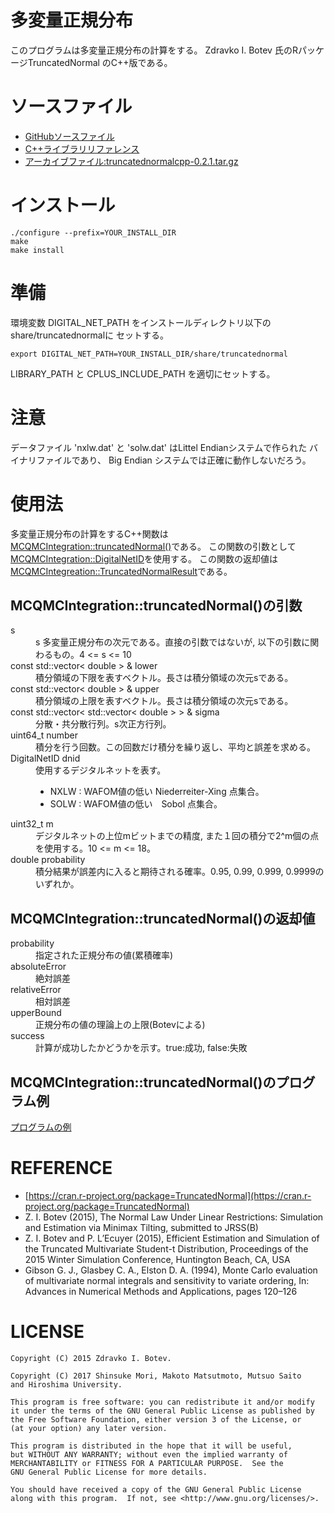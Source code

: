 多変量正規分布
==========

このプログラムは多変量正規分布の計算をする。
Zdravko I. Botev 氏のRパッケージTruncatedNormal
のC++版である。

ソースファイル
==========

- [GitHubソースファイル](https://github.com/MersenneTwister-Lab/TruncatedNormalCPP)
- [C++ライブラリリファレンス](../index.html)
- [アーカイブファイル:truncatednormalcpp-0.2.1.tar.gz](truncatednormalcpp-0.2.1.tar.gz)

インストール
=========

    ./configure --prefix=YOUR_INSTALL_DIR
    make
    make install

準備
===
環境変数 DIGITAL_NET_PATH をインストールディレクトリ以下のshare/truncatednormalに
セットする。

    export DIGITAL_NET_PATH=YOUR_INSTALL_DIR/share/truncatednormal

LIBRARY_PATH と CPLUS_INCLUDE_PATH を適切にセットする。

注意
=======
データファイル 'nxlw.dat' と 'solw.dat' はLittel Endianシステムで作られた
バイナリファイルであり、 Big Endian システムでは正確に動作しないだろう。

使用法
=====
多変量正規分布の計算をするC++関数は[MCQMCIntegration::truncatedNormal()](../namespace_m_c_q_m_c_integration.html#af4e5dfd18fce6c772805a91bd7fa2c02)である。
この関数の引数として[MCQMCIntegration::DigitalNetID](../class_m_c_q_m_c_integration_1_1_digital_net.html)を使用する。
この関数の返却値は[MCQMCIntegreation::TruncatedNormalResult](../struct_m_c_q_m_c_integration_1_1_truncated_normal_result.html)である。

MCQMCIntegration::truncatedNormal()の引数
---------------------------------------

<dl>
  <dt>s</dt>
  <dd>s 多変量正規分布の次元である。直接の引数ではないが,
  以下の引数に関わるもの。4 <= s <= 10</dd>

  <dt>const std::vector< double > &  	lower</dt>
  <dd>積分領域の下限を表すベクトル。長さは積分領域の次元sである。</dd>

  <dt>const std::vector< double > &  	upper</dt>
  <dd>積分領域の上限を表すベクトル。長さは積分領域の次元sである。</dd>

  <dt>const std::vector< std::vector< double > > &  	sigma</dt>
  <dd>分散・共分散行列。s次正方行列。</dd>

  <dt>uint64_t  	number</dt>
  <dd>積分を行う回数。この回数だけ積分を繰り返し、平均と誤差を求める。</dd>

  <dt>DigitalNetID	dnid</dt>
  <dd>使用するデジタルネットを表す。
  <ul>
  <li>NXLW : WAFOM値の低い Niederreiter-Xing 点集合。</li>
  <li>SOLW : WAFOM値の低い　Sobol 点集合。</li>
  </ul>
  </dd>

  <dt>uint32_t  	m</dt>
  <dd>デジタルネットの上位mビットまでの精度, また１回の積分で2^m個の点を使用する。10 <= m <= 18。
  </dd>

  <dt>double  	probability</dt>
  <dd>積分結果が誤差内に入ると期待される確率。0.95, 0.99, 0.999, 0.9999のいずれか。</dd>
</dl>

MCQMCIntegration::truncatedNormal()の返却値
-----------------------------------------
<dl>
  <dt>probability</dt>
  <dd>指定された正規分布の値(累積確率)</dd>

  <dt>absoluteError</dt>
  <dd>絶対誤差</dd>

  <dt>relativeError</dt>
  <dd>相対誤差</dd>

  <dt>upperBound</dt>
  <dd>正規分布の値の理論上の上限(Botevによる)</dd>

  <dt>success</dt>
  <dd>計算が成功したかどうかを示す。true:成功, false:失敗</dd>
</dl>

MCQMCIntegration::truncatedNormal()のプログラム例
---------------------------------------------
[プログラムの例](example-qmc.md)

REFERENCE
=========
* [https://cran.r-project.org/package=TruncatedNormal](https://cran.r-project.org/package=TruncatedNormal)
* Z. I. Botev (2015), The Normal Law Under Linear Restrictions:
Simulation and Estimation via Minimax Tilting, submitted to JRSS(B)
* Z. I. Botev and P. L’Ecuyer (2015), Efficient Estimation and Simulation
of the Truncated Multivariate Student-t Distribution,
Proceedings of the 2015 Winter Simulation Conference,
Huntington Beach, CA, USA
* Gibson G. J., Glasbey C. A., Elston D. A. (1994),
Monte Carlo evaluation of multivariate normal integrals and
sensitivity to variate ordering,
In: Advances in Numerical Methods and Applications, pages 120–126

LICENSE
=======
````
Copyright (C) 2015 Zdravko I. Botev.

Copyright (C) 2017 Shinsuke Mori, Makoto Matsutmoto, Mutsuo Saito
and Hiroshima University.

This program is free software: you can redistribute it and/or modify
it under the terms of the GNU General Public License as published by
the Free Software Foundation, either version 3 of the License, or
(at your option) any later version.

This program is distributed in the hope that it will be useful,
but WITHOUT ANY WARRANTY; without even the implied warranty of
MERCHANTABILITY or FITNESS FOR A PARTICULAR PURPOSE.  See the
GNU General Public License for more details.

You should have received a copy of the GNU General Public License
along with this program.  If not, see <http://www.gnu.org/licenses/>.
````